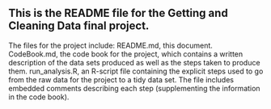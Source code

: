 ##  This is the README file for the Getting and Cleaning Data final project.
 The files for the project include:
 README.md, this document.
 CodeBook.md, the code book for the project, which contains a written 
       description of the data sets produced as well as the steps taken 
       to produce them.
 run_analysis.R, an R-script file containing the explicit steps used to go
       from the raw data for the project to a tidy data set. The file includes 
       embedded comments describing each step (supplementing the information
       in the code book).
       

 
 
